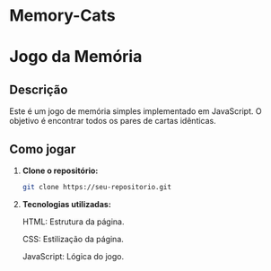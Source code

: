 # Memory-Cats
# Jogo da Memória

## Descrição
Este é um jogo de memória simples implementado em JavaScript. O objetivo é encontrar todos os pares de cartas idênticas.

## Como jogar
1. **Clone o repositório:**
   ```bash
   git clone https://seu-repositorio.git

2. **Tecnologias utilizadas:**

   HTML: Estrutura da página.

   CSS: Estilização da página.

   JavaScript: Lógica do jogo.

